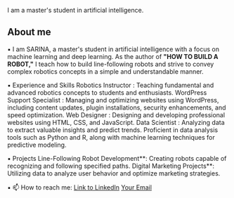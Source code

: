 

I am a master's student in artificial intelligence.

<h2>About me</h2>

▪️ I am SARINA, a master's student in artificial intelligence with a focus on machine learning and deep learning. As the author of **"HOW TO BUILD A ROBOT,"** I teach how to          build line-following robots and strive to convey complex robotics concepts in a simple and understandable manner.
 
▪️ Experience and Skills
   Robotics Instructor : Teaching fundamental and advanced robotics concepts to students and enthusiasts.
   WordPress Support Specialist : Managing and optimizing websites using WordPress, including content updates, plugin installations, security enhancements, and speed optimization.
   Web Designer : Designing and developing professional websites using HTML, CSS, and JavaScript.
   Data Scientist : Analyzing data to extract valuable insights and predict trends. Proficient in data analysis tools such as Python and R, along with machine learning techniques     for predictive modeling.

▪️ Projects
   Line-Following Robot Development**: Creating robots capable of recognizing and following specified paths.
   Digital Marketing Projects**: Utilizing data to analyze user behavior and optimize marketing strategies.

▪️ 📫 How to reach me:
 [Link to LinkedIn]([https://www.linkedin.com/in/sarinakasaiyan](https://www.linkedin.com/in/sarina-kasaiyan/))
 [Your Email](sarinakasaiyan@gmail.com)





